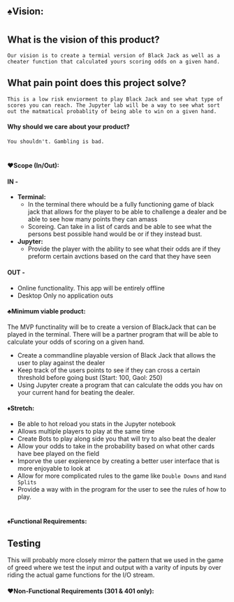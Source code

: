 ## **♠Vision:**
#
## What is the vision of this product?
    Our vision is to create a termial version of Black Jack as well as a cheater function that calculated yours scoring odds on a given hand.

## What pain point does this project solve?
    This is a low risk enviorment to play Black Jack and see what type of scores you can reach. The Jupyter lab will be a way to see what sort out the matmatical probablity of being able to win on a given hand.
    
#### Why should we care about your product?
    You shouldn't. Gambling is bad.
#
#### **♥Scope (In/Out):**

#### IN - 
* **Terminal:**
    * In the terminal there whould be a fully functioning game of black jack that allows for the player to be able to challenge a dealer and be able to see how many points they can amass
    * Scoreing. Can take in a list of cards and be able to see what the persons best possible hand would be or if they instead bust.
* **Jupyter:**
    * Provide the player with the ability to see what their odds are if they preform certain avctions based on the card that they have seen

#### OUT - 
* Online functionality. This app will be entirely offline
* Desktop Only no application outs
  
#### **♣Minimum viable product:**
The MVP functinality will be to create a version of BlackJack that can be played in the terminal. There will be a partner program that will be able to calculate your odds of scoring on a given hand.
* Create a commandline playable version of Black Jack that allows the user to play against the dealer
* Keep track of the users points to see if they can cross a certain threshold before going bust (Start: 100, Gaol: 250)
* Using Jupyter create a program that can calculate the odds you hav on your current hand for beating the dealer.

#### **♦Stretch:**
* Be able to hot reload you stats in the Jupyter notebook
* Allows multiple players to play at the same time
* Create Bots to play along side you that will try to also beat the dealer
* Allow your odds to take in the probability based on what other cards have bee played on the field
* Imporve the user expierence by creating a better user interface that is more enjoyable to look at
* Allow for more complicated rules to the game like `Double Downs` and `Hand Splits`
* Provide a way with in the program for the user to see the rules of how to play.
#
#### **♠Functional Requirements:**
## **Testing**
This will probably more closely mirror the pattern that we used in the game of greed where we test the input and output with a varity of inputs by over riding the actual game functions for the I/O stream.

#### **♥Non-Functional Requirements (301 & 401 only):**
